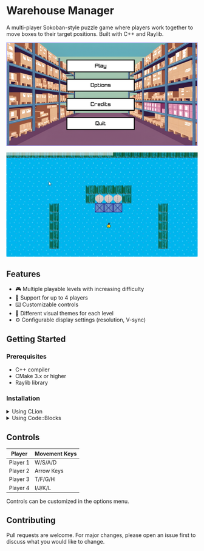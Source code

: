 # Warehouse Manager

A multi-player Sokoban-style puzzle game where players work together to move boxes to their target positions. Built with C++ and Raylib.

![Home Screenshot](https://github.com/tamior930/WarehouseManager/blob/main/res/screenshot.png?raw=true)

![Gameplay Screenshot](https://github.com/tamior930/WarehouseManager/blob/main/res/gameplay.png?raw=true)

## Features

- 🎮 Multiple playable levels with increasing difficulty
- 👥 Support for up to 4 players
- ⌨️ Customizable controls
- 🎨 Different visual themes for each level
- ⚙️ Configurable display settings (resolution, V-sync)


## Getting Started

### Prerequisites

- C++ compiler
- CMake 3.x or higher
- Raylib library

### Installation

<details>
<summary>Using CLion</summary>

1. Clone the repository:

```bash
git clone https://github.com/tamior930/WarehouseManager.git
```

2. Open the project directory in CLion
3. Create a new CMakeLists.txt file
4. Replace the CMakeLists.txt contents with the one from the clion branch
5. Load the CMake project
6. Build and run Warehouse Manager

</details>

<details>
<summary>Using Code::Blocks</summary>

1. Download the Code::Blocks version:

```bash
curl -L -O https://github.com/tamior930/WarehouseManager/archive/refs/heads/codeBlocks.zip
```

2. Extract the downloaded zip file
3. Open Code::Blocks
4. Go to File -> Open
5. Navigate to the extracted folder and open the .cbp project file
6. Build the project (F9)
7. Run the game (F10)

Note: Make sure you have the MinGW compiler properly configured in Code::Blocks.

</details>

## Controls

| Player | Movement Keys |
|--------|--------------|
| Player 1 | W/S/A/D |
| Player 2 | Arrow Keys |
| Player 3 | T/F/G/H |
| Player 4 | I/J/K/L |

Controls can be customized in the options menu.


## Contributing

Pull requests are welcome. For major changes, please open an issue first to discuss what you would like to change.